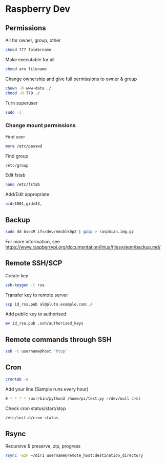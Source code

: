 # Raspberry Dev

## Permissions

All for owner, group, other

```bash
chmod 777 foldername
```

Make executable for all

```bash
chmod a+x filename
```

Change ownership and give full permissions to owner & group

```bash
chown -R www-data ./
chmod -R 770 ./
```

Turn superuser

```bash
sudo -i
```

### Change mount permissions

Find user

```bash
more /etc/passwd
```

Find group

```bash
/etc/group
```

Edit fstab

```bash
nano /etc/fstab
```

Add/Edit appropriate

```bash
uid=1001,gid=33,
```

## Backup

```bash
sudo dd bs=4M if=/dev/mmcblk0p2 | gzip > raspbian.img.gz
```

For more information, see <https://www.raspberrypi.org/documentation/linux/filesystem/backup.md/>

## Remote SSH/SCP

Create key

```bash
ssh-keygen -t rsa
```

Transfer key to remote server

```bash
scp id_rsa.pub al@pluto.example.com:./
```

Add public key to authorised

```bash
mv id_rsa.pub .ssh/authorized_keys
```

## Remote commands through SSH

```bash
ssh -t username@host 'htop'
```

## Cron

```bash
crontab -e
```

Add your line (Sample runs every hour)

```bash
0 * * * * /usr/bin/python3 /home/pi/test.py >/dev/null 2>&1
```

Check cron status/start/stop

```bash
/etc/init.d/cron status
```

## Rsync

Recursive & preserve, zip, progress

```bash
rsync -azP ~/dir1 username@remote_host:destination_directory
```
